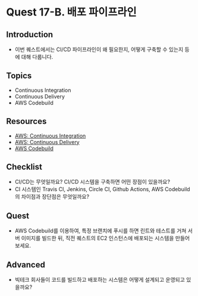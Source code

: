 # Quest 17-B. 배포 파이프라인

## Introduction
* 이번 퀘스트에서는 CI/CD 파이프라인이 왜 필요한지, 어떻게 구축할 수 있는지 등에 대해 다룹니다.

## Topics
* Continuous Integration
* Continuous Delivery
* AWS Codebuild

## Resources
* [AWS: Continuous Integration](https://aws.amazon.com/ko/devops/continuous-integration/)
* [AWS: Continuous Delivery](https://aws.amazon.com/ko/devops/continuous-delivery/)
* [AWS Codebuild](https://aws.amazon.com/ko/codebuild/getting-started/)

## Checklist
* CI/CD는 무엇일까요? CI/CD 시스템을 구축하면 어떤 장점이 있을까요?
* CI 시스템인 Travis CI, Jenkins, Circle CI, Github Actions, AWS Codebuild 의 차이점과 장단점은 무엇일까요?

## Quest
* AWS Codebuild를 이용하여, 특정 브랜치에 푸시를 하면 린트와 테스트를 거쳐 서버 이미지를 빌드한 뒤, 직전 퀘스트의 EC2 인스턴스에 배포되는 시스템을 만들어 보세요.

## Advanced
* 빅테크 회사들이 코드를 빌드하고 배포하는 시스템은 어떻게 설계되고 운영되고 있을까요?
